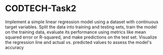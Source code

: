 # CODTECH-Task2
Implement a simple linear regression model using a dataset with continuous target variables. Split the data into training and testing sets, train the model on the training data, evaluate its performance using metrics like mean squared error or R-squared, and make predictions on the test set. Visualize the regression line and actual vs. predicted values to assess the model's accuracy
